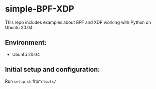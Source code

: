 # simple-BPF-XDP
This repo includes examples about BPF and XDP working with Python on Ubuntu 20.04

## Environment:

- Ubuntu 20.04

## Initial setup and configuration:

Run `setup.sh` from `tools/`
